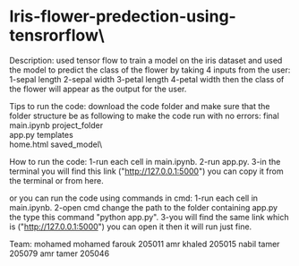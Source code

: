 # Iris-flower-predection-using-tensrorflow\

Description:
used tensor flow to train a model on the iris dataset and used the model to predict the class of the flower by taking 4 inputs from the user:
1-sepal length
2-sepal width
3-petal length
4-petal width
then the class of the flower will appear as the output for the user.

Tips to run the code:
download the code folder and make sure that the folder structure be as following to make the code run with no errors:
final\
  main.ipynb
  project_folder\
    app.py
    templates\
      home.html
  saved_model\

How to run the code:
1-run each cell in main.ipynb.
2-run app.py.
3-in the terminal you will find this link ("http://127.0.0.1:5000") you can copy it from the terminal or from here.

or you can run the code using commands in cmd:
1-run each cell in main.ipynb.
2-open cmd change the path to the folder containing app.py the type this command "python app.py".
3-you will find the same link which is ("http://127.0.0.1:5000") you can open it then it will run just fine.

Team:
mohamed mohamed farouk 205011
amr khaled 205015
nabil tamer 205079
amr tamer 205046
